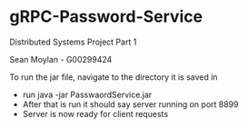 # gRPC-Password-Service

Distributed Systems Project Part 1

Sean Moylan - G00299424


To run the jar file, navigate to the directory it is saved in
- run java -jar PasswaordService.jar
- After that is run it should say server running on port 8899
- Server is now ready for client requests
